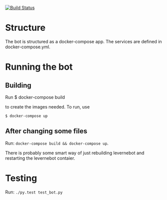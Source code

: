 [![Build Status](https://travis-ci.org/arvidj/leverne-bot.svg?branch=master)](https://travis-ci.org/arvidj/leverne-bot)

# Structure

The bot is structured as a docker-compose app. The services are
defined in docker-compose.yml.

# Running the bot

## Building

Run
	$ docker-compose build

to create the images needed. To run, use

	$ docker-compose up

## After changing some files

Run: `docker-compose build && docker-compose up`.

There is probably some smart way of just rebuilding levernebot
and restarting the levernebot contaier.

# Testing

Run: `./py.test test_bot.py`

